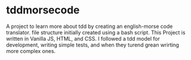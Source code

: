 # tddmorsecode

A project to learn more about tdd by creating an english-morse code translator.
file structure initially created using a bash script.
This Project is written in Vanilla JS, HTML, and CSS. I followed a tdd model for development, writing simple tests, and when they turend grean wrirting more complex ones.
